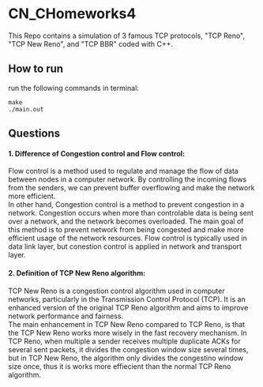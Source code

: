 # CN_CHomeworks4

This Repo contains a simulation of 3 famous TCP protocols, "TCP Reno", "TCP New Reno", and "TCP BBR" coded with C++.

## How to run
run the following commands in terminal:
```
make
./main.out
```

## Questions
#### 1. Difference of Congestion control and Flow control:
Flow control is a method used to regulate and manage the flow of data between nodes in a computer network.
By controlling the incoming flows from the senders, 
we can prevent buffer overflowing and make the network more efficient.      
In other hand, Congestion control is a method to prevent congestion in a network.
Congestion occurs when more than controlable data is being sent over a network,
and the network becomes overloaded. The main goal of this method is to prevent network
from being congested and make more efficient usage of the network resources.
Flow control is typically used in data link layer, but conestion control is applied in network and transport layer.

#### 2. Definition of TCP New Reno algorithm:
TCP New Reno is a congestion control algorithm used in computer networks, particularly in the
Transmission Control Protocol (TCP). It is an enhanced version of the original TCP Reno
algorithm and aims to improve network performance and fairness.    
The main enhancement in TCP New Reno compared to TCP Reno, is that the TCP New Reno works more
wisely in the fast recovery mechanism. In TCP Reno, when multiple a sender receives multiple
duplicate ACKs for several sent packets, it divides the congestion window size several times,
but in TCP New Reno, the algorithm only divides the congestino window size once, thus it is
works more effiecient than the normal TCP Reno algorithm.
